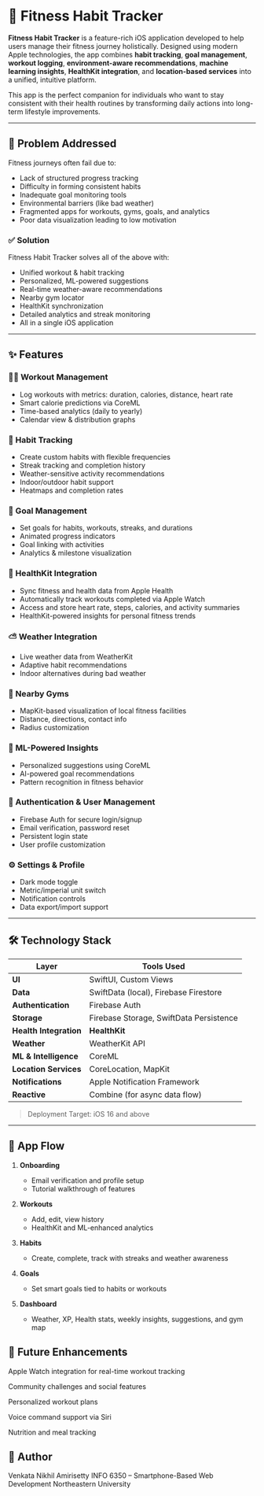 # 🧠 Fitness Habit Tracker

**Fitness Habit Tracker** is a feature-rich iOS application developed to help users manage their fitness journey holistically. Designed using modern Apple technologies, the app combines **habit tracking**, **goal management**, **workout logging**, **environment-aware recommendations**, **machine learning insights**, **HealthKit integration**, and **location-based services** into a unified, intuitive platform.

This app is the perfect companion for individuals who want to stay consistent with their health routines by transforming daily actions into long-term lifestyle improvements.

---

## 📌 Problem Addressed

Fitness journeys often fail due to:
- Lack of structured progress tracking
- Difficulty in forming consistent habits
- Inadequate goal monitoring tools
- Environmental barriers (like bad weather)
- Fragmented apps for workouts, gyms, goals, and analytics
- Poor data visualization leading to low motivation

### ✅ Solution
Fitness Habit Tracker solves all of the above with:
- Unified workout & habit tracking
- Personalized, ML-powered suggestions
- Real-time weather-aware recommendations
- Nearby gym locator
- HealthKit synchronization
- Detailed analytics and streak monitoring
- All in a single iOS application

---

## ✨ Features

### 🏋️‍♂️ Workout Management
- Log workouts with metrics: duration, calories, distance, heart rate
- Smart calorie predictions via CoreML
- Time-based analytics (daily to yearly)
- Calendar view & distribution graphs

### 📅 Habit Tracking
- Create custom habits with flexible frequencies
- Streak tracking and completion history
- Weather-sensitive activity recommendations
- Indoor/outdoor habit support
- Heatmaps and completion rates

### 🎯 Goal Management
- Set goals for habits, workouts, streaks, and durations
- Animated progress indicators
- Goal linking with activities
- Analytics & milestone visualization

### 🧬 HealthKit Integration
- Sync fitness and health data from Apple Health
- Automatically track workouts completed via Apple Watch
- Access and store heart rate, steps, calories, and activity summaries
- HealthKit-powered insights for personal fitness trends

### ⛅ Weather Integration
- Live weather data from WeatherKit
- Adaptive habit recommendations
- Indoor alternatives during bad weather

### 📍 Nearby Gyms
- MapKit-based visualization of local fitness facilities
- Distance, directions, contact info
- Radius customization

### 🧠 ML-Powered Insights
- Personalized suggestions using CoreML
- AI-powered goal recommendations
- Pattern recognition in fitness behavior

### 🔐 Authentication & User Management
- Firebase Auth for secure login/signup
- Email verification, password reset
- Persistent login state
- User profile customization

### ⚙️ Settings & Profile
- Dark mode toggle
- Metric/imperial unit switch
- Notification controls
- Data export/import support

---

## 🛠️ Technology Stack

| Layer | Tools Used |
|-------|------------|
| **UI** | SwiftUI, Custom Views |
| **Data** | SwiftData (local), Firebase Firestore |
| **Authentication** | Firebase Auth |
| **Storage** | Firebase Storage, SwiftData Persistence |
| **Health Integration** | **HealthKit** |
| **Weather** | WeatherKit API |
| **ML & Intelligence** | CoreML |
| **Location Services** | CoreLocation, MapKit |
| **Notifications** | Apple Notification Framework |
| **Reactive** | Combine (for async data flow) |

> Deployment Target: iOS 16 and above

---

## 🧪 App Flow

1. **Onboarding**
   - Email verification and profile setup
   - Tutorial walkthrough of features

2. **Workouts**
   - Add, edit, view history
   - HealthKit and ML-enhanced analytics

3. **Habits**
   - Create, complete, track with streaks and weather awareness

4. **Goals**
   - Set smart goals tied to habits or workouts

5. **Dashboard**
   - Weather, XP, Health stats, weekly insights, suggestions, and gym map


## 🔮 Future Enhancements

Apple Watch integration for real-time workout tracking

Community challenges and social features

Personalized workout plans

Voice command support via Siri

Nutrition and meal tracking

## 👤 Author
Venkata Nikhil Amirisetty
INFO 6350 – Smartphone-Based Web Development
Northeastern University
